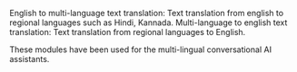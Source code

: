 English to multi-language text translation: Text translation from english to regional languages such as Hindi, Kannada.
Multi-language to english text translation: Text translation from regional languages to English.

These modules have been used for the multi-lingual conversational AI assistants. 
